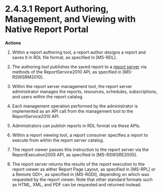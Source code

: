 <html dir="LTR" xmlns:mshelp="http://msdn.microsoft.com/mshelp" xmlns:ddue="http://ddue.schemas.microsoft.com/authoring/2003/5" xmlns:xlink="http://www.w3.org/1999/xlink" xmlns:tool="http://www.microsoft.com/tooltip">
    <head>
        <meta http-equiv="Content-Type" content="text/html; CHARSET=utf-8"></meta>
        <meta name="save" content="history"></meta>
        <title>2.4.3.1 Report Authoring, Management, and Viewing with Native Report Portal</title>
        <xml>
            <mshelp:toctitle title="2.4.3.1 Report Authoring, Management, and Viewing with Native Report Portal"></mshelp:toctitle>
            <mshelp:rltitle title="[MS-SSSO]: Report Authoring, Management, and Viewing with Native Report Portal"></mshelp:rltitle>
            <mshelp:keyword index="A" term="30ee261d-fa18-42a0-bbdb-cbd10aa94b4a"></mshelp:keyword>
            <mshelp:attr name="DCSext.ContentType" value="open specification"></mshelp:attr>
            <mshelp:attr name="AssetID" value="30ee261d-fa18-42a0-bbdb-cbd10aa94b4a"></mshelp:attr>
            <mshelp:attr name="TopicType" value="kbRef"></mshelp:attr>
            <mshelp:attr name="DCSext.Title" value="[MS-SSSO]: Report Authoring, Management, and Viewing with Native Report Portal" />
        </xml>
    </head>
    <body>
        <div id="header">
            <h1 class="heading">2.4.3.1 Report Authoring, Management, and Viewing with Native Report Portal</h1>
        </div>
        <div id="mainSection">
            <div id="mainBody">
                <div id="allHistory" class="saveHistory"></div>
                <div id="sectionSection0" class="section" name="collapseableSection">
                    

<p><b>Actions</b></p>

<ol><li><p><span>    </span>Within a report
authoring tool, a report author designs a report and saves it in RDL file
format, as specified in <mshelp:link keywords="53287204-7cd0-4bc9-a5cd-d42a5925dca1" tabindex="0">[MS-RDL]</mshelp:link>. 
</p>

</li><li><p><span>    </span>The authoring
tool publishes the saved report to a <a href="20049766-3c6e-4f20-a20e-64785e88f6f2.md#gt_cbdd3a12-e9ec-43e2-ac97-9c47f171f96a">report server</a> via methods
of the ReportService2010 API, as specified in <mshelp:link keywords="0c9864cf-afe9-4789-ae9e-a55df1ff9111" tabindex="0">[MS-RSWSRM2010]</mshelp:link>.</p>

</li><li><p><span>    </span>Within the
report server management tool, the report server administrator manages the
reports, resources, schedules, subscriptions, and users within the report
catalog.  </p>

</li><li><p><span>    </span>Each management
operation performed by the administrator is implemented as an API call from the
management tool to the ReportService2010 API.</p>

</li><li><p><span>    </span>Administrators
can publish reports in RDL format via these APIs.</p>

</li><li><p><span>    </span>Within a report
viewing tool, a report consumer specifies a report to execute from within the
report server catalog.</p>

</li><li><p><span>    </span>The report
viewer passes this instruction to the report server via the ReportExecution2005
API, as specified in <mshelp:link keywords="96c33524-52c1-4358-a23a-6921db74211c" tabindex="0">[MS-RSWSRE2005]</mshelp:link>.</p>

</li><li><p><span>    </span>The report
server returns the results of the report execution to the report viewer as
either Report Page Layout, as specified in <mshelp:link keywords="9c4ff7ba-f6da-4092-9670-aa0e54e73887" tabindex="0">[MS-RPL]</mshelp:link>
or a Remote GDI+, as specified in <mshelp:link keywords="b420a652-10eb-49b2-834c-ebc4d31e8ce5" tabindex="0">[MS-RGDI]</mshelp:link>,
depending on which was requested by the report viewer. Note that other standard
formats such as HTML, XML, and PDF can be requested and returned instead.</p>

</li></ol>
                </div>
            </div>
        </div>
    </body>
</html>